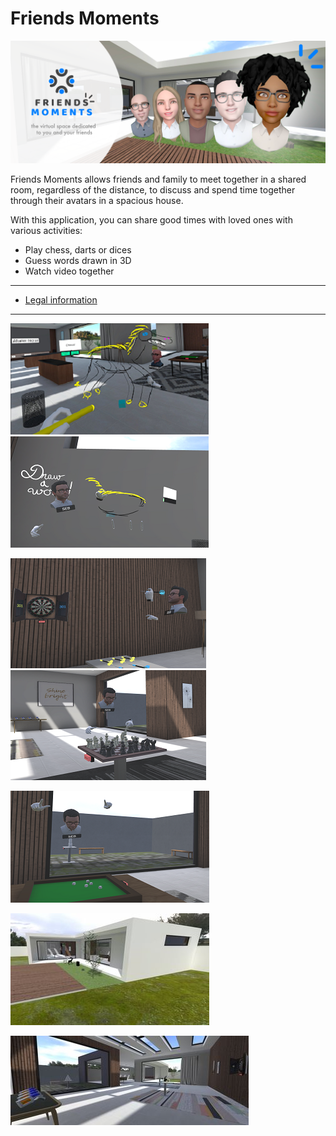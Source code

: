 # Friends Moments

![Friends moments](friendsmoments.png)

Friends Moments allows friends and family to meet together in a shared room, regardless of the distance, to discuss and spend time together through their avatars in a spacious house.

With this application, you can share good times with loved ones with various activities:
- Play chess, darts or dices
- Guess words drawn in 3D
- Watch video together

----

* [Legal information](Legals.md)

----
[![Image Draw A word - Drawer](img/FM1_thumbnail.png)](img/FM1.png)
[![Image Draw A word - Guesser](img/FM2_thumbnail.png)](img/FM2.png)

[![Image Darts](img/FM3_thumbnail.png)](img/FM3.png)
[![Image Chess](img/FM4_thumbnail.png)](img/FM4.png)

[![Image Dices](img/FM5_thumbnail.png)](img/FM5.png)

[![Image House1](img/FM6_thumbnail.jpg)](img/FM6.jpg)

[![Image House2](img/FM7_thumbnail.jpg)](img/FM7.jpg)
